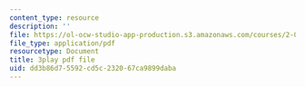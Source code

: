 ```yaml
---
content_type: resource
description: ''
file: https://ol-ocw-studio-app-production.s3.amazonaws.com/courses/2-003sc-engineering-dynamics-fall-2011/dd3b86d75592cd5c232067ca9899daba_Fo-Y6kEMURk.pdf
file_type: application/pdf
resourcetype: Document
title: 3play pdf file
uid: dd3b86d7-5592-cd5c-2320-67ca9899daba
---
```

